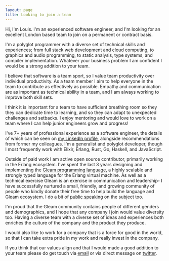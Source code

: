 ```yaml
---
layout: page
title: Looking to join a team
---
```


Hi, I'm Louis. I'm an experienced software engineer, and I'm looking for an
excellent London based team to join on a permanent or contract basis.

I'm a polyglot programmer with a diverse set of technical skills and
experiences; from full stack web development and cloud computing, to graphics
and audio programming, to static analysis, type systems, and compiler
implementation. Whatever your business problem I am confident I would be a
strong addition to your team.

I believe that software is a team sport, so I value team productivity over
individual productivity. As a team member I aim to help everyone in the team
to contribute as effectively as possible. Empathy and communication are as
important as technical ability in a team, and I am always working to improve
both skill sets.

I think it is important for a team to have sufficient breathing room so they
they can dedicate time to learning, and so they can adapt to unexpected
challenges and setbacks. I enjoy mentoring and would love to work on a team
where I can help junior engineers grow and progress!

I've 7+ years of professional experience as a software engineer, the details
of which can be seen on [my LinkedIn profile][linkedin], alongside
recommendations from former my colleagues. I'm a generalist and polyglot
developer, though I most frequently work with Elixir, Erlang, Rust, Go,
Haskell, and JavaScript.

Outside of paid work I am active open source contributor, primarily working in
the Erlang ecosystem. I've spent the last 3 years designing and implementing
the [Gleam programming language][gleam-github], a highly scalable and strongly
typed language for the Erlang virtual machine. As well as a technical exercise
Gleam is an exercise in communication and leadership- I have successfully
nurtured a small, friendly, and growing community of people who kindly donate
their free time to help build the language and Gleam ecosystem. I do a bit of
[public speaking][gleam-talk] on the subject too.

I'm proud that the Gleam community contains people of different genders and
demographics, and I hope that any company I join would value diversity too.
Having a diverse team with a diverse set of ideas and experiences both
enriches the culture of the company and the product they produce.

I would also like to work for a company that is a force for good in the world,
so that I can take extra pride in my work and really invest in the company.

If you think that our values align and that I would made a good addition to
your team please do get touch via [email](mailto:louis@lpil.uk) or via direct
message on [twitter][twitter].

[linkedin]: https://www.linkedin.com/in/louis-pilfold-65b66787/
[gleam-talk]: https://www.youtube.com/watch?v=HaKR2kt-DXI
[gleam-github]: https://github.com/gleam-lang/gleam/
[twitter]: https://twitter.com/louispilfold

